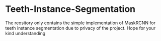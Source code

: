 # Teeth-Instance-Segmentation

The reository only contains the simple implementation of MaskRCNN for teeth instance segmentation due to privacy of the project. 
Hope for your kind understanding

